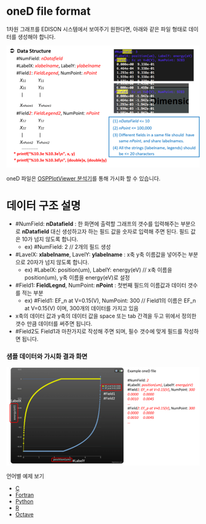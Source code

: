# oneD file format

1차원 그래프를 EDISON 시스템에서 보여주기 원한다면, 아래와 같은 파일 형태로 데이터를 생성해야 합니다.

![oneD file](../../asset/image/04/02/image1.png)

oneD 파일은 [OSPPlotViewer 분석기]()를 통해 가시화 할 수 있습니다.

# 데이터 구조 설명
 - #NumField: **nDatafield** : 한 화면에 출력할 그래프의 갯수를 입력해주는 부분으로  **nDatafield** 대신 생성하고자 하는 필드 값을 숫자로 입력해 주면 된다. 필드 값은 10가 넘지 않도록 합니다.
   - ex) #NumField: 2   // 2개의 필드 생성
 - #LavelX: **xlabelname**, LavelY: **ylabelname** : x축 y축 이름값을 넣어주는 부분으로 20자가 넘지 않도록 합니다.
   -  ex) #LabelX: position(um), LabelY: energy(eV) // x축 이름을 position(um), y축 이름을 energy(eV)로 설정
 - #Field1: **FieldLegnd**, NumPoint: **nPoint** : 첫번째 필드의 이름값과 데이터 갯수를 적는 부분
   - ex) #Field1: EF_n at V=0.15(V), NumPoint: 300 // Field1의 이름은 EF_n at V=0.15(V) 이며, 300개의 데이터를 가지고 있음
 - x축의 데이터 값과 y축의 데이터 값을 space 또는 tab 간격을 두고 위에서 정의한 갯수 만큼 데이터를 써주면 됩니다.
 - #Field2도 Field1과 마찬가지로 작성해 주면 되며, 필수 갯수에 맞게 필드를 작성하면 됩니다.

### 샘플 데이터와 가시화 결과 화면
![oned result](../../asset/image/04/02/image2.png)


언어별 예제 보기

 - [C](../03_C/05_oneD.md)
 - [Fortran](../04_Fortran/05_oneD.md)
 - [Python](../05_Python/05_oneD.md)
 - [R](../06_R/05_oneD.md)
 - [Octave](../07_Octave/05_oneD.md)
